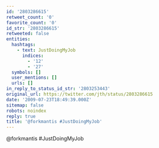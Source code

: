 ```yaml
---
id: '2803286615'
retweet_count: '0'
favorite_count: '0'
id_str: '2803286615'
retweeted: false
entities:
  hashtags:
    - text: JustDoingMyJob
      indices:
        - '12'
        - '27'
  symbols: []
  user_mentions: []
  urls: []
in_reply_to_status_id_str: '2803253443'
original_url: https://twitter.com/jth/status/2803286615
date: '2009-07-23T18:49:39.000Z'
sitemap: false
robots: noindex
reply: true
title: '@forkmantis #JustDoingMyJob'
---
```


@forkmantis #JustDoingMyJob